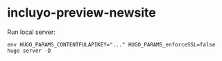 # incluyo-preview-newsite

Run local server:

```shell
env HUGO_PARAMS_CONTENTFULAPIKEY="..." HUGO_PARAMS_enforceSSL=false hugo server -D
```
